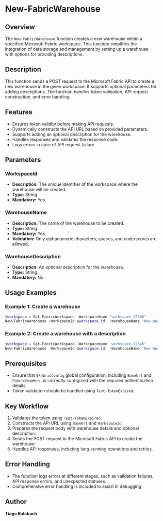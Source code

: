 # New-FabricWarehouse

## Overview

The `New-FabricWarehouse` function creates a new warehouse within a specified Microsoft Fabric workspace. This function simplifies the integration of data storage and management by setting up a warehouse with options for providing descriptions.

## Description

This function sends a POST request to the Microsoft Fabric API to create a new warehouse in the given workspace. It supports optional parameters for adding descriptions. The function handles token validation, API request construction, and error handling.

## Features

- Ensures token validity before making API requests.
- Dynamically constructs the API URL based on provided parameters.
- Supports adding an optional description for the warehouse.
- Handles responses and validates the response code.
- Logs errors in case of API request failure.

## Parameters

### WorkspaceId

- **Description:** The unique identifier of the workspace where the warehouse will be created.
- **Type:** String
- **Mandatory:** Yes

### WarehouseName

- **Description:** The name of the warehouse to be created.
- **Type:** String
- **Mandatory:** Yes
- **Validation:** Only alphanumeric characters, spaces, and underscores are allowed.

### WarehouseDescription

- **Description:** An optional description for the warehouse.
- **Type:** String
- **Mandatory:** No

## Usage Examples

### Example 1: Create a warehouse

```powershell
$workspace = Get-FabricWorkspace -WorkspaceName "workspace-12345"
New-FabricWarehouse -WorkspaceId $workspace.id  -WarehouseName "New Warehouse"
```

### Example 2: Create a warehouse with a description

```powershell
$workspace = Get-FabricWorkspace -WorkspaceName "workspace-12345"
New-FabricWarehouse -WorkspaceId $workspace.id  -WarehouseName "New Warehouse" -WarehouseDescription "Description of the new warehouse"
```

## Prerequisites

- Ensure that `$FabricConfig` global configuration, including `BaseUrl` and `FabricHeaders`, is correctly configured with the required authentication details.
- Token validation should be handled using `Test-TokenExpired`.

## Key Workflow

1. Validates the token using `Test-TokenExpired`.
2. Constructs the API URL using `BaseUrl` and `WorkspaceId`.
3. Prepares the request body with warehouse details and optional description.
4. Sends the POST request to the Microsoft Fabric API to create the warehouse.
5. Handles API responses, including long-running operations and retries.

## Error Handling

- The function logs errors at different stages, such as validation failures, API response errors, and unexpected statuses.
- Comprehensive error handling is included to assist in debugging.

## Author

**Tiago Balabuch**